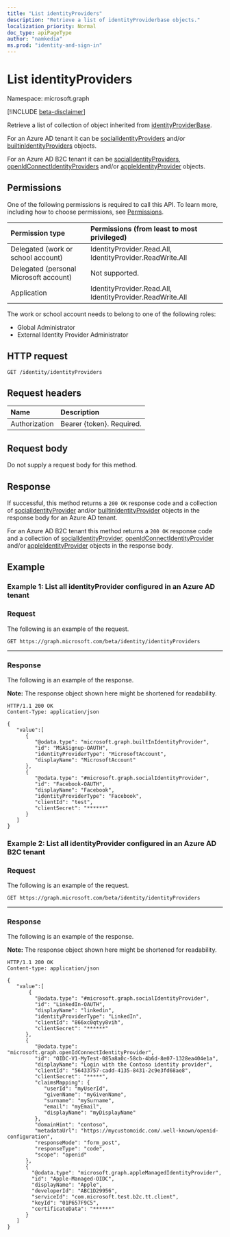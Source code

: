 ```yaml
---
title: "List identityProviders"
description: "Retrieve a list of identityProviderbase objects."
localization_priority: Normal
doc_type: apiPageType
author: "namkedia"
ms.prod: "identity-and-sign-in"
---
```


# List identityProviders
Namespace: microsoft.graph

[!INCLUDE [beta-disclaimer](../../includes/beta-disclaimer.md)]

Retrieve a list of collection of object inherited from  [identityProviderBase](../resources/identityproviderbase.md).

For an Azure AD tenant it can be [socialIdentityProviders](../resources/socialidentityprovider.md) and/or [builtinIdentityProviders](../resources/builtinidentityprovider.md) objects.

For an Azure AD B2C tenant it can be [socialIdentityProviders](../resources/socialidentityprovider.md), [openIdConnectIdentityProviders](../resources/openidconnectidentityprovider.md) and/or [appleIdentityProvider](../resources/appleidentityprovider.md) objects.

## Permissions

One of the following permissions is required to call this API. To learn more, including how to choose permissions, see [Permissions](/graph/permissions-reference).

|Permission type      | Permissions (from least to most privileged)              |
|:--------------------|:---------------------------------------------------------|
|Delegated (work or school account)|IdentityProvider.Read.All, IdentityProvider.ReadWrite.All|
|Delegated (personal Microsoft account)| Not supported.|
|Application|IdentityProvider.Read.All, IdentityProvider.ReadWrite.All|

The work or school account needs to belong to one of the following roles:

* Global Administrator
* External Identity Provider Administrator

## HTTP request

<!-- { "blockType": "ignored" } -->

```http
GET /identity/identityProviders
```

## Request headers

|Name|Description|
|:---------------|:----------|
|Authorization|Bearer {token}. Required.|

## Request body

Do not supply a request body for this method.

## Response

If successful, this method returns a `200 OK` response code and a collection of [socialIdentityProvider](../resources/socialidentityprovider.md) and/or [builtinIdentityProvider](../resources/builtinidentityprovider.md) objects in the response body for an Azure AD tenant.

For an Azure AD B2C tenant this method returns a `200 OK` response code and a collection of [socialIdentityProvider](../resources/socialidentityprovider.md), [openIdConnectIdentityProvider](../resources/openidconnectidentityprovider.md) and/or [appleIdentityProvider](../resources/appleidentityprovider.md) objects in the response body.

## Example

### Example 1: List all **identityProvider** configured in an Azure AD tenant

### Request
The following is an example of the request.

<!-- {
  "blockType": "request",
  "name": "get_identityproviderbase_b2b"
}
-->

``` http
GET https://graph.microsoft.com/beta/identity/identityProviders
```

---

### Response

The following is an example of the response.

**Note:** The response object shown here might be shortened for readability.

<!-- {
  "blockType": "response",
  "truncated": true,
  "isCollection": true
}
-->

``` http
HTTP/1.1 200 OK
Content-Type: application/json

{
   "value":[
      {
         "@odata.type": "microsoft.graph.builtInIdentityProvider",
         "id": "MSASignup-OAUTH",
         "identityProviderType": "MicrosoftAccount",
         "displayName": "MicrosoftAccount"
      },
      {
         "@odata.type": "#microsoft.graph.socialIdentityProvider",
         "id": "Facebook-OAUTH",
         "displayName": "Facebook",
         "identityProviderType": "Facebook",
         "clientId": "test",
         "clientSecret": "******"
      }
   ]
}
```

### Example 2: List all **identityProvider** configured in an Azure AD B2C tenant

### Request
The following is an example of the request.

<!-- {
  "blockType": "request",
  "name": "get_identityproviderbase_b2c"
}
-->

``` http
GET https://graph.microsoft.com/beta/identity/identityProviders
```

---

### Response

The following is an example of the response.

**Note:** The response object shown here might be shortened for readability.

<!-- {
  "blockType": "response",
  "truncated": true,
  "isCollection": true
} -->

```http
HTTP/1.1 200 OK
Content-type: application/json

{
   "value":[
       {
         "@odata.type": "#microsoft.graph.socialIdentityProvider",
         "id": "LinkedIn-OAUTH",
         "displayName": "linkedin",
         "identityProviderType": "LinkedIn",
         "clientId": "866xc0qtyy8vih",
         "clientSecret": "******"
      },  
      {
         "@odata.type": "microsoft.graph.openIdConnectIdentityProvider",
         "id": "OIDC-V1-MyTest-085a8a0c-58cb-4b6d-8e07-1328ea404e1a",
         "displayName": "Login with the Contoso identity provider",
         "clientId": "56433757-cadd-4135-8431-2c9e3fd68ae8",
         "clientSecret": "*****",
         "claimsMapping": {
            "userId": "myUserId",
            "givenName": "myGivenName",
            "surname": "mySurname",
            "email": "myEmail",
            "displayName": "myDisplayName"
         },
         "domainHint": "contoso",
         "metadataUrl": "https://mycustomoidc.com/.well-known/openid-configuration",
         "responseMode": "form_post",
         "responseType": "code",
         "scope": "openid"
      },
      {
        "@odata.type": "microsoft.graph.appleManagedIdentityProvider",
        "id": "Apple-Managed-OIDC",
        "displayName": "Apple",
        "developerId": "ABC1D29956",
        "serviceId": "com.microsoft.test.b2c.tt.client",
        "keyId": "01P657F9C5",
        "certificateData": "******"
      }
   ]
}

```
